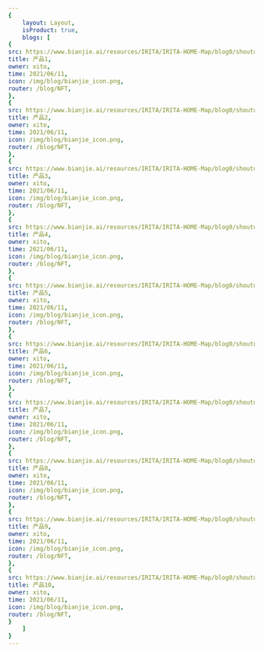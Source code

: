 ```yaml
---
{
    layout: Layout,
    isProduct: true,
    blogs: [
{
src: https://www.bianjie.ai/resources/IRITA/IRITA-HOME-Map/blog0/shoutu6.png,
title: 产品1,
owner: xito,
time: 2021/06/11,
icon: /img/blog/bianjie_icon.png,
router: /blog/NFT,
},
{
src: https://www.bianjie.ai/resources/IRITA/IRITA-HOME-Map/blog0/shoutu6.png,
title: 产品2,
owner: xito,
time: 2021/06/11,
icon: /img/blog/bianjie_icon.png,
router: /blog/NFT,
},
{
src: https://www.bianjie.ai/resources/IRITA/IRITA-HOME-Map/blog0/shoutu6.png,
title: 产品3,
owner: xito,
time: 2021/06/11,
icon: /img/blog/bianjie_icon.png,
router: /blog/NFT,
},
{
src: https://www.bianjie.ai/resources/IRITA/IRITA-HOME-Map/blog0/shoutu6.png,
title: 产品4,
owner: xito,
time: 2021/06/11,
icon: /img/blog/bianjie_icon.png,
router: /blog/NFT,
},
{
src: https://www.bianjie.ai/resources/IRITA/IRITA-HOME-Map/blog0/shoutu6.png,
title: 产品5,
owner: xito,
time: 2021/06/11,
icon: /img/blog/bianjie_icon.png,
router: /blog/NFT,
},
{
src: https://www.bianjie.ai/resources/IRITA/IRITA-HOME-Map/blog0/shoutu6.png,
title: 产品6,
owner: xito,
time: 2021/06/11,
icon: /img/blog/bianjie_icon.png,
router: /blog/NFT,
},
{
src: https://www.bianjie.ai/resources/IRITA/IRITA-HOME-Map/blog0/shoutu6.png,
title: 产品7,
owner: xito,
time: 2021/06/11,
icon: /img/blog/bianjie_icon.png,
router: /blog/NFT,
},
{
src: https://www.bianjie.ai/resources/IRITA/IRITA-HOME-Map/blog0/shoutu6.png,
title: 产品8,
owner: xito,
time: 2021/06/11,
icon: /img/blog/bianjie_icon.png,
router: /blog/NFT,
},
{
src: https://www.bianjie.ai/resources/IRITA/IRITA-HOME-Map/blog0/shoutu6.png,
title: 产品9,
owner: xito,
time: 2021/06/11,
icon: /img/blog/bianjie_icon.png,
router: /blog/NFT,
},
{
src: https://www.bianjie.ai/resources/IRITA/IRITA-HOME-Map/blog0/shoutu6.png,
title: 产品10,
owner: xito,
time: 2021/06/11,
icon: /img/blog/bianjie_icon.png,
router: /blog/NFT,
}
    ]
}
---
```

